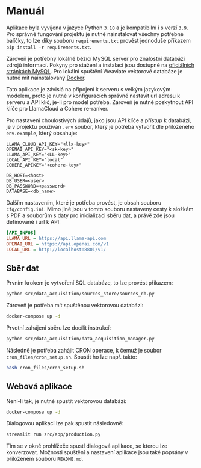 # Manuál

Aplikace byla vyvíjena v jazyce Python `3.10` a je kompatibilní i s verzí `3.9`. Pro správné fungování projektu je nutné
nainstalovat všechny potřebné balíčky, to lze díky souboru `requirements.txt` provést jednoduše
příkazem `pip install -r requirements.txt`.

Zároveň je potřebný lokálně běžící MySQL server pro znalostní databázi zdrojů informací. Pokyny pro stažení a instalaci
jsou dostupné na [oficiálních stránkách MySQL](https://dev.mysql.com/downloads/mysql/). Pro lokální spuštění Weaviate
vektorové databáze je nutné mít nainstalovaný [Docker](https://www.docker.com/).

Tato aplikace je závislá na připojení k serveru s velkým jazykovým modelem, proto je nutné v konfiguracích správně
nastavit url adresu k serveru a API klíč, je-li pro model potřeba. Zároveň je nutné poskytnout API klíče pro LlamaCloud
a Cohere re-ranker.

Pro nastavení choulostivých údajů, jako jsou API klíče a přístup k databázi, je v projektu používán `.env` soubor, který
je potřeba vytvořit dle přiloženého `env.example`, který obsahuje:

```dotenv
LLAMA_CLOUD_API_KEY="<llx-key>"
OPENAI_API_KEY="<sk-key>"
LLAMA_API_KEY="<LL-key>"
LOCAL_API_KEY="local"
COHERE_APIKEY="<cohere-key>"

DB_HOST=<host>
DB_USER=<user>
DB_PASSWORD=<password>
DATABASE=<db_name>
```

Dalším nastavením, které je potřeba provést, je obsah souboru `cfq/config.ini`. Mimo jiné jsou v tomto souboru nastaveny
cesty k složkám s PDF a souborům s daty pro inicializaci sběru dat, a právě zde jsou definované i url k API:

```ini
[API_INFOS]
LLAMA_URL = https://api.llama-api.com
OPENAI_URL = https://api.openai.com/v1
LOCAL_URL = http://localhost:8801/v1/
```

## Sběr dat

Prvním krokem je vytvoření SQL databáze, to lze provést příkazem:

```bash
python src/data_acquisition/sources_store/sources_db.py
```

Zároveň je potřeba mít spuštěnou vektorovou databázi:

```bash
docker-compose up -d
```

Prvotní zahájení sběru lze docílit instrukcí:

```bash
python src/data_acquisition/data_acquisition_manager.py
```

Následně je potřeba zahájit CRON operace, k čemuž je soubor `cron_files/cron_setup.sh`. Spustit ho lze např. takto:

```bash
bash cron_files/cron_setup.sh
```

## Webová aplikace

Není-li tak, je nutné spustit vektorovou databázi:

```bash
docker-compose up -d
```

Dialogovou aplikaci lze pak spustit následovně:

```bash
streamlit run src/app/production.py
```

Tím se v okně prohlížeče spustí dialogová aplikace, se kterou lze konverzovat. Možnosti spuštění a nastavení aplikace
jsou také popsány v přiloženém souboru `README.md`.
